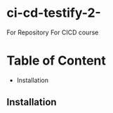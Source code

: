 # ci-cd-testify-2-
For Repository For CICD course

# Table of Content

- Installation

## Installation 



